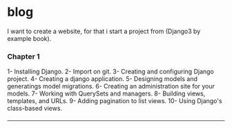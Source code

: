 # blog
I want to create a website, for that i start  a project  from (Django3 by example book).

### Chapter 1 

1-  Installing Django.
2-  Import on git.
3-  Creating and configuring Django project.
4-  Creating a django application.
5-  Designing  models and generatings model migrations.
6-  Creating an administration site for your models.
7-  Working with QuerySets and managers.
8-  Building views, templates, and URLs.
9-  Adding pagination to list views.
10-  Using Django's class-based views.


####
------------------------------------------------------
